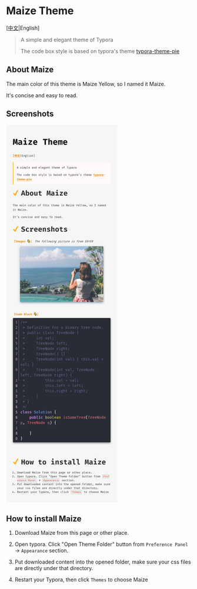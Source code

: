# Maize Theme

\[[中文](./README_ZH.md)|English]

> A simple and elegant theme of Typora
>
> The code box style is based on typora's theme [typora-theme-pie](https://github.com/kevinzhao2233/typora-theme-pie)

## About Maize

The main color of this theme is Maize Yellow, so I named it Maize.

It's concise and easy to read.

## Screenshots

![Maize](./screenshot/Maize.png)

## How to install Maize

  1. Download Maize from this page or other place.

  2. Open typora. Click "Open Theme Folder" button from `Preference Panel` → `Appearance` section.

  3. Put downloaded content into the opened folder, make sure your css files are directly under that directory.

  4. Restart your Typora, then click `Themes` to choose Maize

